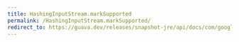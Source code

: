 ```yaml
---
title: HashingInputStream.markSupported
permalink: /HashingInputStream.markSupported/
redirect_to: https://guava.dev/releases/snapshot-jre/api/docs/com/google/common/hash/HashingInputStream.html#markSupported--
---
```

